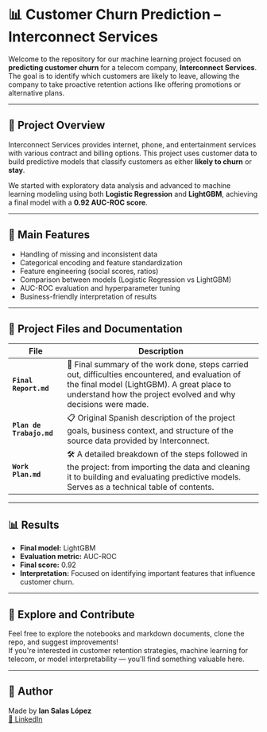 # 📊 Customer Churn Prediction – Interconnect Services

Welcome to the repository for our machine learning project focused on **predicting customer churn** for a telecom company, **Interconnect Services**. The goal is to identify which customers are likely to leave, allowing the company to take proactive retention actions like offering promotions or alternative plans.

---

## 📌 Project Overview

Interconnect Services provides internet, phone, and entertainment services with various contract and billing options. This project uses customer data to build predictive models that classify customers as either **likely to churn** or **stay**.

We started with exploratory data analysis and advanced to machine learning modeling using both **Logistic Regression** and **LightGBM**, achieving a final model with a **0.92 AUC-ROC score**.

---

## 🚀 Main Features

- Handling of missing and inconsistent data  
- Categorical encoding and feature standardization  
- Feature engineering (social scores, ratios)  
- Comparison between models (Logistic Regression vs LightGBM)  
- AUC-ROC evaluation and hyperparameter tuning  
- Business-friendly interpretation of results  

---

## 📁 Project Files and Documentation

| File                   | Description |
|------------------------|-------------|
| **`Final Report.md`**  | 📘 Final summary of the work done, steps carried out, difficulties encountered, and evaluation of the final model (LightGBM). A great place to understand how the project evolved and why decisions were made. |
| **`Plan de Trabajo.md`** | 📋 Original Spanish description of the project goals, business context, and structure of the source data provided by Interconnect. |
| **`Work Plan.md`**     | 🛠️ A detailed breakdown of the steps followed in the project: from importing the data and cleaning it to building and evaluating predictive models. Serves as a technical table of contents. |

---

## 📊 Results

- **Final model:** LightGBM  
- **Evaluation metric:** AUC-ROC  
- **Final score:** 0.92  
- **Interpretation:** Focused on identifying important features that influence customer churn.

---

## 🙌 Explore and Contribute

Feel free to explore the notebooks and markdown documents, clone the repo, and suggest improvements!  
If you're interested in customer retention strategies, machine learning for telecom, or model interpretability — you'll find something valuable here.

---

## 🔗 Author

Made by **Ian Salas López**  
[🔗 LinkedIn](https://www.linkedin.com/in/ian-salas-l%C3%B3pez-612b76238/)
